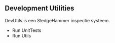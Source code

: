 Development Utilities
----------------------

DevUtils is een SledgeHammer inspectie systeem.

* Run UnitTests
* Run Utils
